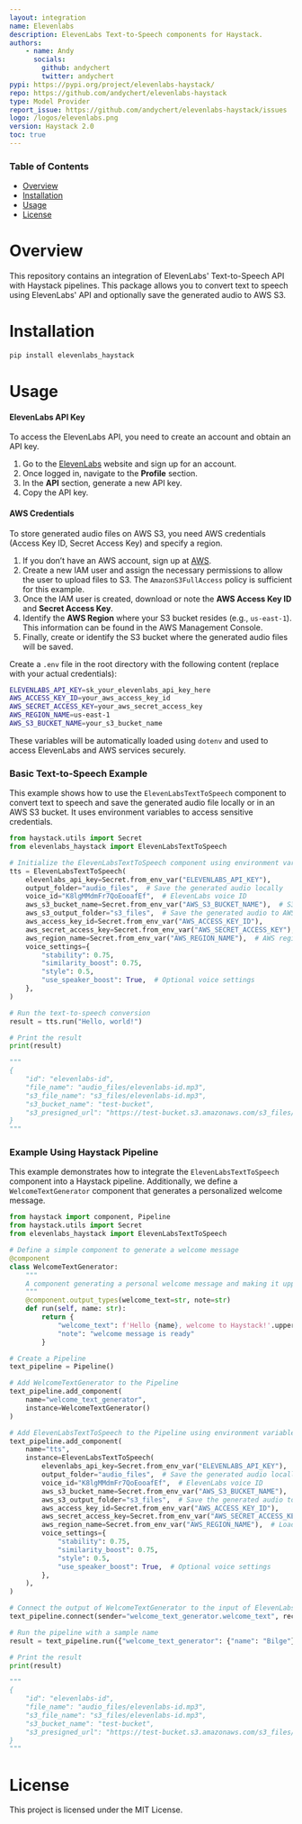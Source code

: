 ```yaml
---
layout: integration
name: Elevenlabs
description: ElevenLabs Text-to-Speech components for Haystack.
authors:
    - name: Andy
      socials:
        github: andychert
        twitter: andychert
pypi: https://pypi.org/project/elevenlabs-haystack/
repo: https://github.com/andychert/elevenlabs-haystack
type: Model Provider
report_issue: https://github.com/andychert/elevenlabs-haystack/issues
logo: /logos/elevenlabs.png
version: Haystack 2.0
toc: true
---
```


### **Table of Contents**
- [Overview](#overview)
- [Installation](#installation)
- [Usage](#usage)
- [License](#license)

# Overview

This repository contains an integration of ElevenLabs' Text-to-Speech API with Haystack pipelines. This package allows you to convert text to speech using ElevenLabs' API and optionally save the generated audio to AWS S3.

# Installation

```bash
pip install elevenlabs_haystack
```

# Usage

#### **ElevenLabs API Key**

To access the ElevenLabs API, you need to create an account and obtain an API key.

1. Go to the [ElevenLabs](https://elevenlabs.ai/) website and sign up for an account.
2. Once logged in, navigate to the **Profile** section.
3. In the **API** section, generate a new API key.
4. Copy the API key.

#### **AWS Credentials**

To store generated audio files on AWS S3, you need AWS credentials (Access Key ID, Secret Access Key) and specify a region.

1. If you don’t have an AWS account, sign up at [AWS](https://aws.amazon.com/).
2. Create a new IAM user and assign the necessary permissions to allow the user to upload files to S3. The `AmazonS3FullAccess` policy is sufficient for this example.
3. Once the IAM user is created, download or note the **AWS Access Key ID** and **Secret Access Key**.
4. Identify the **AWS Region** where your S3 bucket resides (e.g., `us-east-1`). This information can be found in the AWS Management Console.
5. Finally, create or identify the S3 bucket where the generated audio files will be saved.

Create a `.env` file in the root directory with the following content (replace with your actual credentials):

```bash
ELEVENLABS_API_KEY=sk_your_elevenlabs_api_key_here
AWS_ACCESS_KEY_ID=your_aws_access_key_id
AWS_SECRET_ACCESS_KEY=your_aws_secret_access_key
AWS_REGION_NAME=us-east-1
AWS_S3_BUCKET_NAME=your_s3_bucket_name
```

These variables will be automatically loaded using `dotenv` and used to access ElevenLabs and AWS services securely.

### Basic Text-to-Speech Example

This example shows how to use the `ElevenLabsTextToSpeech` component to convert text to speech and save the generated audio file locally or in an AWS S3 bucket. It uses environment variables to access sensitive credentials.

```python
from haystack.utils import Secret
from elevenlabs_haystack import ElevenLabsTextToSpeech

# Initialize the ElevenLabsTextToSpeech component using environment variables for sensitive data
tts = ElevenLabsTextToSpeech(
    elevenlabs_api_key=Secret.from_env_var("ELEVENLABS_API_KEY"),
    output_folder="audio_files",  # Save the generated audio locally
    voice_id="K8lgMMdmFr7QoEooafEf",  # ElevenLabs voice ID
    aws_s3_bucket_name=Secret.from_env_var("AWS_S3_BUCKET_NAME"),  # S3 bucket for optional upload
    aws_s3_output_folder="s3_files",  # Save the generated audio to AWS S3
    aws_access_key_id=Secret.from_env_var("AWS_ACCESS_KEY_ID"),
    aws_secret_access_key=Secret.from_env_var("AWS_SECRET_ACCESS_KEY"),
    aws_region_name=Secret.from_env_var("AWS_REGION_NAME"),  # AWS region
    voice_settings={
        "stability": 0.75,
        "similarity_boost": 0.75,
        "style": 0.5,
        "use_speaker_boost": True,  # Optional voice settings
    },
)

# Run the text-to-speech conversion
result = tts.run("Hello, world!")

# Print the result
print(result)

"""
{
    "id": "elevenlabs-id",
    "file_name": "audio_files/elevenlabs-id.mp3",
    "s3_file_name": "s3_files/elevenlabs-id.mp3",
    "s3_bucket_name": "test-bucket",
    "s3_presigned_url": "https://test-bucket.s3.amazonaws.com/s3_files/elevenlabs-id.mp3"
}
"""
```

### Example Using Haystack Pipeline

This example demonstrates how to integrate the `ElevenLabsTextToSpeech` component into a Haystack pipeline. Additionally, we define a `WelcomeTextGenerator` component that generates a personalized welcome message.

```python
from haystack import component, Pipeline
from haystack.utils import Secret
from elevenlabs_haystack import ElevenLabsTextToSpeech

# Define a simple component to generate a welcome message
@component
class WelcomeTextGenerator:
    """
    A component generating a personal welcome message and making it upper case.
    """
    @component.output_types(welcome_text=str, note=str)
    def run(self, name: str):
        return {
            "welcome_text": f'Hello {name}, welcome to Haystack!'.upper(),
            "note": "welcome message is ready"
        }

# Create a Pipeline
text_pipeline = Pipeline()

# Add WelcomeTextGenerator to the Pipeline
text_pipeline.add_component(
    name="welcome_text_generator",
    instance=WelcomeTextGenerator()
)

# Add ElevenLabsTextToSpeech to the Pipeline using environment variables
text_pipeline.add_component(
    name="tts",
    instance=ElevenLabsTextToSpeech(
        elevenlabs_api_key=Secret.from_env_var("ELEVENLABS_API_KEY"),
        output_folder="audio_files",  # Save the generated audio locally
        voice_id="K8lgMMdmFr7QoEooafEf",  # ElevenLabs voice ID
        aws_s3_bucket_name=Secret.from_env_var("AWS_S3_BUCKET_NAME"),  # S3 bucket for optional upload
        aws_s3_output_folder="s3_files",  # Save the generated audio to AWS S3
        aws_access_key_id=Secret.from_env_var("AWS_ACCESS_KEY_ID"),
        aws_secret_access_key=Secret.from_env_var("AWS_SECRET_ACCESS_KEY"),
        aws_region_name=Secret.from_env_var("AWS_REGION_NAME"),  # Load region from env
        voice_settings={
            "stability": 0.75,
            "similarity_boost": 0.75,
            "style": 0.5,
            "use_speaker_boost": True,  # Optional voice settings
        },
    ),
)

# Connect the output of WelcomeTextGenerator to the input of ElevenLabsTextToSpeech
text_pipeline.connect(sender="welcome_text_generator.welcome_text", receiver="tts")

# Run the pipeline with a sample name
result = text_pipeline.run({"welcome_text_generator": {"name": "Bilge"}})

# Print the result
print(result)

"""
{
    "id": "elevenlabs-id",
    "file_name": "audio_files/elevenlabs-id.mp3",
    "s3_file_name": "s3_files/elevenlabs-id.mp3",
    "s3_bucket_name": "test-bucket",
    "s3_presigned_url": "https://test-bucket.s3.amazonaws.com/s3_files/elevenlabs-id.mp3"
}
"""
```

# License

This project is licensed under the MIT License.

